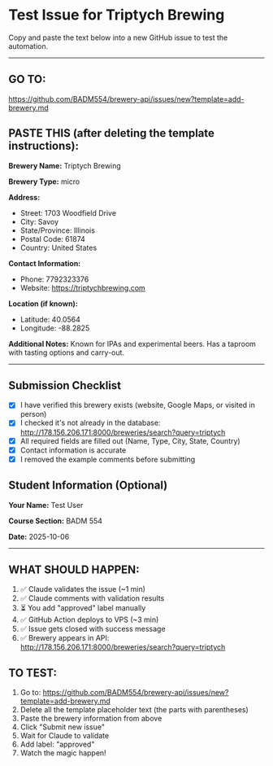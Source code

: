 # Test Issue for Triptych Brewing

Copy and paste the text below into a new GitHub issue to test the automation.

---

## GO TO:
https://github.com/BADM554/brewery-api/issues/new?template=add-brewery.md

## PASTE THIS (after deleting the template instructions):

**Brewery Name:** Triptych Brewing

**Brewery Type:** micro

**Address:**
- Street: 1703 Woodfield Drive
- City: Savoy
- State/Province: Illinois
- Postal Code: 61874
- Country: United States

**Contact Information:**
- Phone: 7792323376
- Website: https://triptychbrewing.com

**Location (if known):**
- Latitude: 40.0564
- Longitude: -88.2825

**Additional Notes:** Known for IPAs and experimental beers. Has a taproom with tasting options and carry-out.

---

## Submission Checklist
- [x] I have verified this brewery exists (website, Google Maps, or visited in person)
- [x] I checked it's not already in the database: http://178.156.206.171:8000/breweries/search?query=triptych
- [x] All required fields are filled out (Name, Type, City, State, Country)
- [x] Contact information is accurate
- [x] I removed the example comments before submitting

## Student Information (Optional)
**Your Name:** Test User

**Course Section:** BADM 554

**Date:** 2025-10-06

---

## WHAT SHOULD HAPPEN:

1. ✅ Claude validates the issue (~1 min)
2. ✅ Claude comments with validation results
3. ⏳ You add "approved" label manually
4. ✅ GitHub Action deploys to VPS (~3 min)
5. ✅ Issue gets closed with success message
6. ✅ Brewery appears in API: http://178.156.206.171:8000/breweries/search?query=triptych

## TO TEST:

1. Go to: https://github.com/BADM554/brewery-api/issues/new?template=add-brewery.md
2. Delete all the template placeholder text (the parts with parentheses)
3. Paste the brewery information from above
4. Click "Submit new issue"
5. Wait for Claude to validate
6. Add label: "approved"
7. Watch the magic happen!
